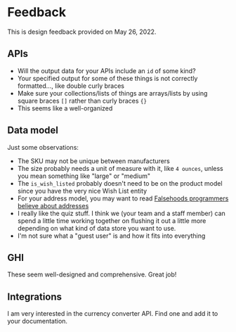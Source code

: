 # Feedback

This is design feedback provided on May 26, 2022.

## APIs

* Will the output data for your APIs include an `id` of some
  kind?
* Your specified output for some of these things is not
  correctly formatted..., like double curly braces
* Make sure your collections/lists of things are
  arrays/lists by using square braces `[]` rather than curly
  braces `{}`
* This seems like a well-organized

## Data model

Just some observations:

* The SKU may not be unique between manufacturers
* The size probably needs a unit of measure with it, like `4
  ounces`, unless you mean something like "large" or
  "medium"
* The `is_wish_listed` probably doesn't need to be on the
  product model since you have the very nice Wish List
  entity
* For your address model, you may want to read [Falsehoods
  programmers believe about
  addresses](https://www.mjt.me.uk/posts/falsehoods-programmers-believe-about-addresses/)
* I really like the quiz stuff. I think we (your team and a
  staff member) can spend a little time working together on
  flushing it out a little more depending on what kind of
  data store you want to use.
* I'm not sure what a "guest user" is and how it fits into
  everything

## GHI

These seem well-designed and comprehensive. Great job!

## Integrations

I am very interested in the currency converter API. Find one
and add it to your documentation.
